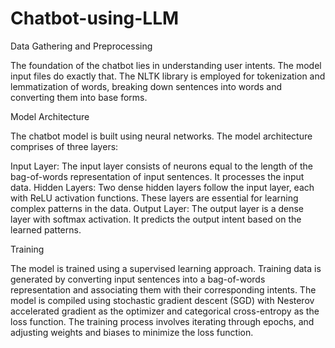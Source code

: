 # Chatbot-using-LLM
Data Gathering and Preprocessing

The foundation of the chatbot lies in understanding user intents. The model input files do exactly that. The NLTK library is employed for tokenization and lemmatization of words, breaking down sentences into words and converting them into base forms.

Model Architecture

The chatbot model is built using neural networks. The model architecture comprises of three layers:

Input Layer: The input layer consists of neurons equal to the length of the bag-of-words representation of input sentences. It processes the input data.
Hidden Layers: Two dense hidden layers follow the input layer, each with ReLU activation functions. These layers are essential for learning complex patterns in the data.
Output Layer: The output layer is a dense layer with softmax activation. It predicts the output intent based on the learned patterns.

Training

The model is trained using a supervised learning approach. Training data is generated by converting input sentences into a bag-of-words representation and associating them with their corresponding intents. The model is compiled using stochastic gradient descent (SGD) with Nesterov accelerated gradient as the optimizer and categorical cross-entropy as the loss function. The training process involves iterating through epochs, and adjusting weights and biases to minimize the loss function.
